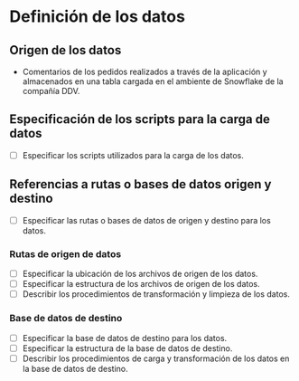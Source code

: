 # Definición de los datos

## Origen de los datos

- Comentarios de los pedidos realizados a través de la aplicación y almacenados en una tabla cargada en el ambiente de Snowflake de la compañía DDV.

## Especificación de los scripts para la carga de datos

- [ ] Especificar los scripts utilizados para la carga de los datos. 

## Referencias a rutas o bases de datos origen y destino

- [ ] Especificar las rutas o bases de datos de origen y destino para los datos.

### Rutas de origen de datos

- [ ] Especificar la ubicación de los archivos de origen de los datos.
- [ ] Especificar la estructura de los archivos de origen de los datos.
- [ ] Describir los procedimientos de transformación y limpieza de los datos.

### Base de datos de destino

- [ ] Especificar la base de datos de destino para los datos.
- [ ] Especificar la estructura de la base de datos de destino.
- [ ] Describir los procedimientos de carga y transformación de los datos en la base de datos de destino.
